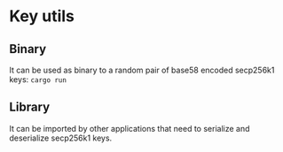 # Key utils

## Binary
It can be used as binary to a random pair of base58 encoded secp256k1 keys: `cargo run`

## Library
It can be imported by other applications that need to serialize and deserialize secp256k1 keys.

